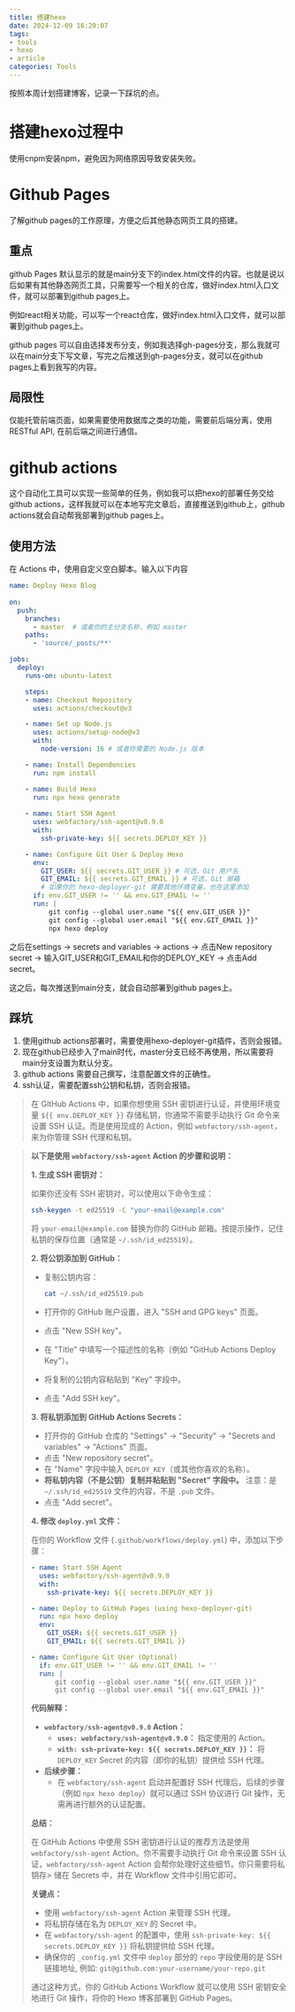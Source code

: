 ```yaml
---
title: 搭建hexo
date: 2024-12-09 16:20:07
tags: 
- tools
- hexo
- article
categories: Tools
---
```


按照本周计划搭建博客，记录一下踩坑的点。

# 搭建hexo过程中

使用cnpm安装npm，避免因为网络原因导致安装失败。

# Github Pages

了解github pages的工作原理，方便之后其他静态网页工具的搭建。

## 重点

github Pages 默认显示的就是main分支下的index.html文件的内容。也就是说以后如果有其他静态网页工具，只需要写一个相关的仓库，做好index.html入口文件，就可以部署到github pages上。

例如react相关功能，可以写一个react仓库，做好index.html入口文件，就可以部署到github pages上。

github pages 可以自由选择发布分支，例如我选择gh-pages分支，那么我就可以在main分支下写文章，写完之后推送到gh-pages分支，就可以在github pages上看到我写的内容。

## 局限性

仅能托管前端页面，如果需要使用数据库之类的功能，需要前后端分离，使用RESTful API, 在前后端之间进行通信。

# github actions

这个自动化工具可以实现一些简单的任务，例如我可以把hexo的部署任务交给github actions，这样我就可以在本地写完文章后，直接推送到github上，github actions就会自动帮我部署到github pages上。

## 使用方法

在 Actions 中，使用自定义空白脚本。输入以下内容

```yml
name: Deploy Hexo Blog
            
on:
  push:
    branches:
      - master  # 或者你的主分支名称，例如 master
    paths:
      - 'source/_posts/**'

jobs:
  deploy:
    runs-on: ubuntu-latest

    steps:
    - name: Checkout Repository
      uses: actions/checkout@v3

    - name: Set up Node.js
      uses: actions/setup-node@v3
      with:
        node-version: 16 # 或者你需要的 Node.js 版本

    - name: Install Dependencies
      run: npm install

    - name: Build Hexo
      run: npx hexo generate
      
    - name: Start SSH Agent
      uses: webfactory/ssh-agent@v0.9.0
      with:
        ssh-private-key: ${{ secrets.DEPLOY_KEY }}

    - name: Configure Git User & Deploy Hexo
      env:
        GIT_USER: ${{ secrets.GIT_USER }} # 可选，Git 用户名
        GIT_EMAIL: ${{ secrets.GIT_EMAIL }} # 可选，Git 邮箱
        # 如果你的 hexo-deployer-git 需要其他环境变量，也在这里添加
      if: env.GIT_USER != '' && env.GIT_EMAIL != ''
      run: |
          git config --global user.name "${{ env.GIT_USER }}"
          git config --global user.email "${{ env.GIT_EMAIL }}"
          npx hexo deploy
```

之后在settings -> secrets and variables -> actions -> 点击New repository secret -> 输入GIT_USER和GIT_EMAIL和你的DEPLOY_KEY -> 点击Add secret。

这之后，每次推送到main分支，就会自动部署到github pages上。 

## 踩坑

1. 使用github actions部署时，需要使用hexo-deployer-git插件，否则会报错。
2. 现在github已经步入了main时代，master分支已经不再使用，所以需要将main分支设置为默认分支。
3. github actions 需要自己撰写，注意配置文件的正确性。
4. ssh认证，需要配置ssh公钥和私钥，否则会报错。

> 在 GitHub Actions 中，如果你想使用 SSH 密钥进行认证，并使用环境变量 `${{ env.DEPLOY_KEY }}` 存储私钥，你通常不需要手动执行 Git 命令来设置 SSH 认证。而是使用现成的 Action，例如 `webfactory/ssh-agent`，来为你管理 SSH 代理和私钥。

> **以下是使用 `webfactory/ssh-agent` Action 的步骤和说明：**
> 
> **1. 生成 SSH 密钥对：**
> 
>    如果你还没有 SSH 密钥对，可以使用以下命令生成：
> 
>    ```bash
>    ssh-keygen -t ed25519 -C "your-email@example.com"
>    ```
> 
>    将 `your-email@example.com` 替换为你的 GitHub 邮箱。按提示操作，记住私钥的保存位置（通常是 `~/.ssh/id_ed25519`）。
> 
> **2. 将公钥添加到 GitHub：** 
> 
>    *   复制公钥内容：
> 
>        ```bash
>        cat ~/.ssh/id_ed25519.pub
>        ```
> 
>    *   打开你的 GitHub 账户设置，进入 "SSH and GPG keys" 页面。
>    *   点击 "New SSH key"。
>    *   在 "Title" 中填写一个描述性的名称（例如 "GitHub Actions Deploy Key"）。
>    *   将复制的公钥内容粘贴到 "Key" 字段中。
>    *   点击 "Add SSH key"。
> 
> **3. 将私钥添加到 GitHub Actions Secrets：**
> 
>    *   打开你的 GitHub 仓库的 "Settings" -> "Security" -> "Secrets and variables" -> "Actions" 页面。
>    *   点击 "New repository secret"。
>    *   在 "Name" 字段中输入 `DEPLOY_KEY`（或其他你喜欢的名称）。
>    *   **将私钥内容（不是公钥）复制并粘贴到 "Secret" 字段中。** 注意：是 `~/.ssh/id_ed25519` 文件的内容，不是 `.pub` 文件。
>    *   点击 "Add secret"。
> 
> **4. 修改 `deploy.yml` 文件：**
> 
>    在你的 Workflow 文件 (`.github/workflows/deploy.yml`) 中，添加以下步骤：
> 
>    ```yaml
>    - name: Start SSH Agent
>      uses: webfactory/ssh-agent@v0.9.0
>      with:
>        ssh-private-key: ${{ secrets.DEPLOY_KEY }}
> 
>    - name: Deploy to GitHub Pages (using hexo-deployer-git)
>      run: npx hexo deploy
>      env:
>        GIT_USER: ${{ secrets.GIT_USER }}
>        GIT_EMAIL: ${{ secrets.GIT_EMAIL }}
> 
>    - name: Configure Git User (Optional)
>      if: env.GIT_USER != '' && env.GIT_EMAIL != ''
>      run: |
>          git config --global user.name "${{ env.GIT_USER }}"
>          git config --global user.email "${{ env.GIT_EMAIL }}"
>    ```
> 
> **代码解释：**
> 
> *   **`webfactory/ssh-agent@v0.9.0` Action：**
>     *   **`uses: webfactory/ssh-agent@v0.9.0`：**  指定使用的 Action。
>     *   **`with: ssh-private-key: ${{ secrets.DEPLOY_KEY }}`：**  将 `DEPLOY_KEY` Secret 的内容（即你的私钥）提供给 SSH 代理。
> *   **后续步骤：**
>     *   在 `webfactory/ssh-agent` 启动并配置好 SSH 代理后，后续的步骤（例如 `npx hexo deploy`）就可以通过 SSH 协议进行 Git 操作，无需再进行额外的认证配置。
> 
> **总结：**
> 
> 在 GitHub Actions 中使用 SSH 密钥进行认证的推荐方法是使用 `webfactory/ssh-agent` Action。你不需要手动执行 Git 命令来设置 SSH 认证，`webfactory/ssh-agent` Action 会帮你处理好这些细节。你只需要将私钥存> 储在 Secrets 中，并在 Workflow 文件中引用它即可。
> 
> **关键点：**
> 
> *   使用 `webfactory/ssh-agent` Action 来管理 SSH 代理。
> *   将私钥存储在名为 `DEPLOY_KEY` 的 Secret 中。
> *   在 `webfactory/ssh-agent` 的配置中，使用 `ssh-private-key: ${{ secrets.DEPLOY_KEY }}` 将私钥提供给 SSH 代理。
> *   确保你的 `_config.yml` 文件中 `deploy` 部分的 `repo` 字段使用的是 SSH 链接地址, 例如: `git@github.com:your-username/your-repo.git`
> 
> 通过这种方式，你的 GitHub Actions Workflow 就可以使用 SSH 密钥安全地进行 Git 操作，将你的 Hexo 博客部署到 GitHub Pages。

